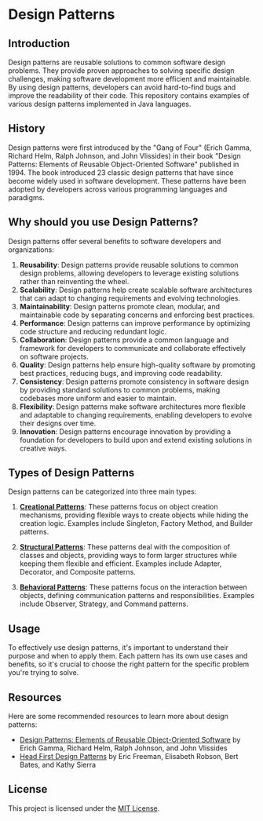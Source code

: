 # Design Patterns

## Introduction

Design patterns are reusable solutions to common software design problems. They provide proven approaches to solving specific design challenges, making software development more efficient and maintainable. By using design patterns, developers can avoid hard-to-find bugs and improve the readability of their code. This repository contains examples of various design patterns implemented in Java languages.

## History

Design patterns were first introduced by the "Gang of Four" (Erich Gamma, Richard Helm, Ralph Johnson, and John Vlissides) in their book "Design Patterns: Elements of Reusable Object-Oriented Software" published in 1994. The book introduced 23 classic design patterns that have since become widely used in software development. These patterns have been adopted by developers across various programming languages and paradigms.

## Why should you use Design Patterns?

Design patterns offer several benefits to software developers and organizations:

1. **Reusability**: Design patterns provide reusable solutions to common design problems, allowing developers to leverage existing solutions rather than reinventing the wheel.
2. **Scalability**: Design patterns help create scalable software architectures that can adapt to changing requirements and evolving technologies.
3. **Maintainability**: Design patterns promote clean, modular, and maintainable code by separating concerns and enforcing best practices.
4. **Performance**: Design patterns can improve performance by optimizing code structure and reducing redundant logic.
5. **Collaboration**: Design patterns provide a common language and framework for developers to communicate and collaborate effectively on software projects.
6. **Quality**: Design patterns help ensure high-quality software by promoting best practices, reducing bugs, and improving code readability.
7. **Consistency**: Design patterns promote consistency in software design by providing standard solutions to common problems, making codebases more uniform and easier to maintain.
8. **Flexibility**: Design patterns make software architectures more flexible and adaptable to changing requirements, enabling developers to evolve their designs over time.
9. **Innovation**: Design patterns encourage innovation by providing a foundation for developers to build upon and extend existing solutions in creative ways.

## Types of Design Patterns

Design patterns can be categorized into three main types:

1. [**Creational Patterns**](./creational): These patterns focus on object creation mechanisms, providing flexible ways to create objects while hiding the creation logic. Examples include Singleton, Factory Method, and Builder patterns.

2. [**Structural Patterns**](./structural): These patterns deal with the composition of classes and objects, providing ways to form larger structures while keeping them flexible and efficient. Examples include Adapter, Decorator, and Composite patterns.

3. [**Behavioral Patterns**](./behavioural): These patterns focus on the interaction between objects, defining communication patterns and responsibilities. Examples include Observer, Strategy, and Command patterns.

## Usage

To effectively use design patterns, it's important to understand their purpose and when to apply them. Each pattern has its own use cases and benefits, so it's crucial to choose the right pattern for the specific problem you're trying to solve.

## Resources

Here are some recommended resources to learn more about design patterns:

- [Design Patterns: Elements of Reusable Object-Oriented Software](https://www.amazon.com/Design-Patterns-Elements-Reusable-Object-Oriented/dp/0201633612) by Erich Gamma, Richard Helm, Ralph Johnson, and John Vlissides
- [Head First Design Patterns](https://www.amazon.com/Head-First-Design-Patterns-Brain-Friendly/dp/0596007124) by Eric Freeman, Elisabeth Robson, Bert Bates, and Kathy Sierra

## License

This project is licensed under the [MIT License](LICENSE).
